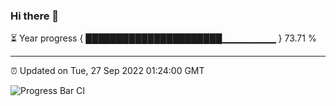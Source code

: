 ### Hi there 👋

⏳ Year progress { ██████████████████████▁▁▁▁▁▁▁▁ } 73.71 %

---

⏰ Updated on Tue, 27 Sep 2022 01:24:00 GMT

![Progress Bar CI](https://github.com/liununu/liununu/workflows/Progress%20Bar%20CI/badge.svg)
